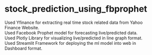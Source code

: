 # stock_prediction_using_fbprophet
Used Yfinance for extracting real time stock related data from Yahoo Finance Website.\
Used Facebook Prophet model for forecasting live/predicted data.\
Used Plotly Library for visualizing live/predicted in line graph format.\
Used Streamlit Framework for deploying the ml model into web in Dashboard format.
